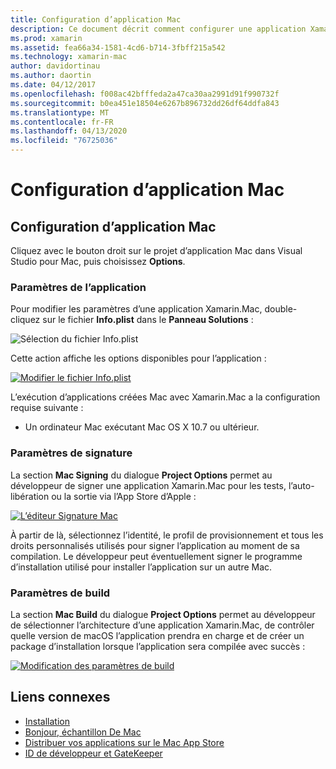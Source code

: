 ```yaml
---
title: Configuration d’application Mac
description: Ce document décrit comment configurer une application Xamarin.Mac en vue de sa publication. Il traite des paramètres d’application, de signature et de build.
ms.prod: xamarin
ms.assetid: fea66a34-1581-4cd6-b714-3fbff215a542
ms.technology: xamarin-mac
author: davidortinau
ms.author: daortin
ms.date: 04/12/2017
ms.openlocfilehash: f008ac42bfffeda2a47ca30aa2991d91f990732f
ms.sourcegitcommit: b0ea451e18504e6267b896732dd26df64ddfa843
ms.translationtype: MT
ms.contentlocale: fr-FR
ms.lasthandoff: 04/13/2020
ms.locfileid: "76725036"
---
```

# <a name="mac-app-configuration"></a>Configuration d’application Mac

## <a name="mac-app-configuration"></a>Configuration d’application Mac

Cliquez avec le bouton droit sur le projet d’application Mac dans Visual Studio pour Mac, puis choisissez **Options**.

### <a name="application-settings"></a>Paramètres de l’application

Pour modifier les paramètres d’une application Xamarin.Mac, double-cliquez sur le fichier **Info.plist** dans le **Panneau Solutions** :

![Sélection du fichier Info.plist](app-configuration-images/config04.png "Sélection du fichier Info.plist")

Cette action affiche les options disponibles pour l’application :

 [![Modifier le fichier Info.plist](app-configuration-images/config01.png "Modification du fichier Info.plist")](app-configuration-images/config01-large.png#lightbox)

L’exécution d’applications créées Mac avec Xamarin.Mac a la configuration requise suivante :

- Un ordinateur Mac exécutant Mac OS X 10.7 ou ultérieur.

### <a name="signing-settings"></a>Paramètres de signature

La section **Mac Signing** du dialogue **Project Options** permet au développeur de signer une application Xamarin.Mac pour les tests, l’auto-libération ou la sortie via l’App Store d’Apple :

[![L’éditeur Signature Mac](app-configuration-images/config02.png "La fenêtre Signature Mac")](app-configuration-images/config02-large.png#lightbox)

À partir de là, sélectionnez l’identité, le profil de provisionnement et tous les droits personnalisés utilisés pour signer l’application au moment de sa compilation. Le développeur peut éventuellement signer le programme d’installation utilisé pour installer l’application sur un autre Mac.

### <a name="build-settings"></a>Paramètres de build

La section **Mac Build** du dialogue **Project Options** permet au développeur de sélectionner l’architecture d’une application Xamarin.Mac, de contrôler quelle version de macOS l’application prendra en charge et de créer un package d’installation lorsque l’application sera compilée avec succès :

 [![Modification des paramètres de build](app-configuration-images/config03.png "Modification des paramètres de build")](app-configuration-images/config03-large.png#lightbox)

## <a name="related-links"></a>Liens connexes

- [Installation](/visualstudio/mac/installation/)
- [Bonjour, échantillon De Mac](~/mac/get-started/hello-mac.md)
- [Distribuer vos applications sur le Mac App Store](https://developer.apple.com/devcenter/mac/checklist/)
- [ID de développeur et GateKeeper](https://developer.apple.com/developer-id/)
